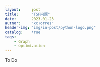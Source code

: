 ```yaml
---
layout:     post
title:      "TSP问题"
date:       2023-01-23
author:     "xcTorres"
header-img: "img/in-post/python-logo.png"
catalog:    true
tags:  
    - Graph
    - Optimization
---  
```


To Do
